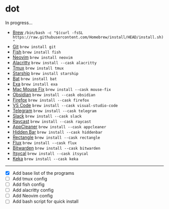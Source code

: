 # dot

In progress...

- [Brew](https://brew.sh/)
`/bin/bash -c "$(curl -fsSL https://raw.githubusercontent.com/Homebrew/install/HEAD/install.sh)"`
- [Git](https://git-scm.com)
`brew install git`
- [Fish](https://fishshell.com)
`brew install fish`
- [Neovim](https://neovim.io/)
`brew install neovim`
- [Alacritty](https://github.com/alacritty/alacritty/)
`brew install --cask alacritty`
- [Tmux](https://tmux.github.io/)
`brew install tmux`
- [Starship](https://starship.rs)
`brew install starship`
- [Bat](https://github.com/sharkdp/bat)
`brew install bat`
- [Exa](https://the.exa.website)
`brew install exa`
- [Mac Mouse Fix](https://github.com/noah-nuebling/mac-mouse-fix) 
`brew install --cask mouse-fix`
- [Obsidian](https://obsidian.md/)
`brew install --cask obsidian`
- [Firefox](https://www.mozilla.org/firefox/)
`brew install --cask firefox`
- [VS Code](https://code.visualstudio.com/)
`brew install --cask visual-studio-code`
- [Telegram](https://macos.telegram.org/)
`brew install --cask telegram`
- [Slack](https://slack.com/)
`brew install --cask slack`
- [Raycast](https://raycast.app/)
`brew install --cask raycast`
- [AppCleaner](https://freemacsoft.net/appcleaner/)
`brew install --cask appcleaner`
- [Hidden Bar](https://github.com/dwarvesf/hidden/)
`brew install --cask hiddenbar`
- [Rectangle](https://rectangleapp.com/)
`brew install --cask rectangle`
- [Flux](https://justgetflux.com/)
`brew install --cask flux`
- [Bitwarden](https://bitwarden.com/)
`brew install --cask bitwarden`
- [Itsycal](https://www.mowglii.com/itsycal/)
`brew install --cask itsycal`
- [Keka](https://www.keka.io/)
`brew install --cask keka`
___
- [x] Add base list of the programs
- [ ] Add tmux config
- [ ] Add fish config
- [ ] Add alacritty config
- [ ] Add Neovim config
- [ ] Add bash script for quick install